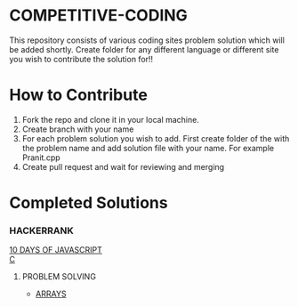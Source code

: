# COMPETITIVE-CODING
This repository consists of various coding sites problem solution which will be added shortly. 
Create folder for any different language or different site you wish to contribute the solution for!!
# How to Contribute
1. Fork the repo and clone it in your local machine. 
2. Create branch with your name 
3. For each problem solution you wish to add. First create folder of the with the problem name and add solution file with your name. For example Pranit.cpp
4. Create pull request and wait for reviewing and merging 


# Completed Solutions 
<h3> HACKERRANK </h3>
<a href="https://github.com/Pranit5895/COMPETITIVE-CODING/tree/master/Hackerrank/10-days-of-JS"> 10 DAYS OF JAVASCRIPT </a> <br>
<a href="https://github.com/Pranit5895/COMPETITIVE-CODING/tree/master/Hackerrank/C"> C </a> 
<ol>
  <li> PROBLEM SOLVING </li>
  <ul>
    <li> <a href="https://github.com/Pranit5895/COMPETITIVE-CODING/tree/master/Hackerrank/Problem-Solving/Arrays"> ARRAYS </a> </li>
  </ul>
 </ol>

